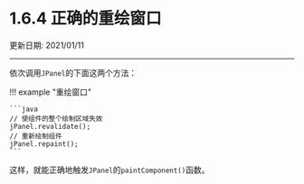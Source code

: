 # 1.6.4 正确的重绘窗口

更新日期: 2021/01/11

------------------------------------------

依次调用`JPanel`的下面这两个方法：

!!! example "重绘窗口"

    ```java
    // 使组件的整个绘制区域失效
    jPanel.revalidate();
    // 重新绘制组件
    jPanel.repaint();
    ```

这样，就能正确地触发`JPanel`的`paintComponent()`函数。
